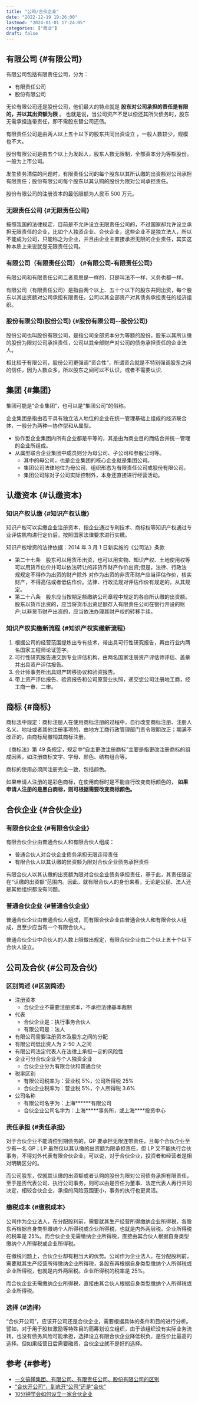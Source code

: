```yaml
---
title: "公司/合伙企业"
date: "2022-12-19 19:26:00"
lastmod: "2024-01-01 17:24:05"
categories: ["商业"]
draft: false
---
```


## 有限公司 {#有限公司}

有限公司包括有限责任公司，分为：

-   有限责任公司
-   股份有限公司

无论有限公司还是股份公司，他们最大的特点就是 **股东对公司承担的责任是有限的，并以其出资额为限** 。 也就是说，当公司资产不足以偿还其所欠债务时，股东无需承担连带责任，即不需股东替公司还债。

有限责任公司是由两人以上五十以下的股东共同出资设立 ，一般人数较少，规模也不大。

股份有限公司是由五个以上为发起人，股东人数无限制，全部资本分为等额股份。一般为上市公司。

发生债务清偿的问题时，有限责任公司的每个股东以其所认缴的出资额对公司承担有限责任；股份有限公司每个股东以其认购的股份为限对公司承担责任。

股份有限公司的注册资本的最低限额为人民币 500 万元。


### 无限责任公司 {#无限责任公司}

按照我国的法律规定，目前是不允许设立无限责任公司的，不过国家却允许设立承担无限责任的企业，比如个人独资企业、合伙企业，这些企业不是独立法人，所以不能成为公司，只能称之为企业，并且由企业主直接承担无限的企业责任，其实这种本质上来说就是无限责任公司。


### 有限公司（有限责任公司） {#有限公司-有限责任公司}

有限公司和有限责任公司二者意思是一样的，只是叫法不一样，义务也都一样。

有限公司（有限责任公司）是指由两个以上、五十个以下的股东共同出资，每个股东以其出资额对公司承担有限责任，公司以其全部资产对其债务承担责任的经济组织。


### 股份有限公司(股份公司) {#股份有限公司--股份公司}

股份公司也叫股份有限公司，是指公司全部资本分为等额的股份，股东以其所认缴的股份为限对公司承担责任，公司以其全部财产对公司的债务承担责任的企业法人。

相比较于有限公司，股份公司更强调“资合性”，所谓资合就是不特别强调股东之间的信任，因为人数众多，所以股东之间可以不认识，或者不需要认识.


## 集团 {#集团}

集团可能是“企业集团”，也可以是“集团公司”的俗称。

企业集团是指由若干具有独立法人地位的企业在统一管理基础上组成的经济联合体，一般分为两种—协作型和从属型。

-   协作型企业集团内所有企业都是平等的，其是由为商业目的而结合并统一管理的企业所组成。
-   从属型联合企业集团中成员则分为母公司、子公司和参股公司等。
    -   其中的母公司，也是企业集团的核心企业就是集团公司。
    -   集团公司法律地位为母公司，组织形态为有限责任公司或股份有限公司。
    -   集团公司除对子公司实际控制外，本身还直接进行经营活动。


## 认缴资本 {#认缴资本}


### 知识产权认缴 {#知识产权认缴}

知识产权可以实缴企业注册资本，指企业通过专利技术、商标权等知识产权通过专业评估机构进行定价后，按照国家法律要求进行实缴。

知识产权增资的法律依据：2014 年 3 月 1 日新实施的《公司法》条款

-   第二十七条　股东可以用货币出资，也可以用实物、知识产权、土地使用权等可以用货币估价并可以依法转让的非货币财产作价出资;但是，法律、行政法规规定不得作为出资的财产除外 对作为出资的非货币财产应当评估作价，核实财产，不得高估或者低估作价。法律、行政法规对评估作价有规定的，从其规定。
-   第二十八条　股东应当按期足额缴纳公司章程中规定的各自所认缴的出资额。股东以货币出资的，应当将货币出资足额存入有限责任公司在银行开设的账户;以非货币财产出资的，应当依法办理其财产权的转移手续。


### 知识产权实缴新流程 {#知识产权实缴新流程}

1.  根据公司的经营范围提炼出专有技术，带出具可行性研究报告，再由行业内两名国家工程师论证签字。
2.  可行性研究报告递交到专业评估机构，由两名国家注册资产评估师评估、盖章并出具资产评估报告。
3.  会计师事务所出具财产转移协议和验资报告。
4.  带上资产评估报告、验资报告和公司原营业执照，递交您公司注册地工商，经工商一审、二审。


## 商标 {#商标}

商标法中规定：商标注册人在使用商标注册的过程中，自行改变商标注册、注册人名义、地址或者其他注册事项的，由地方工商行政管理部门责令限期改正；期满不改正的，由商标局撤销其商标注册。

《商标法》第 49 条规定，规定中“自主更改注册商标”主要是指更改注册商标的组成因素，如注册商标文字、字母、颜色、结构组合等。

商标的使用必须同注册完全一致，包括颜色。

如果申请人注册的是彩色商标，在使用商标时是不能自行改变商标颜色的， **如果申请人注册的是黑白商标，则可根据需要改变商标颜色。**


## 合伙企业 {#合伙企业}


### 有限合伙企业 {#有限合伙企业}

有限合伙企业由普通合伙人和有限合伙人组成：

-   普通合伙人对合伙企业债务承担无限连带责任
-   有限合伙人以其认缴的出资额为限对合伙企业债务承担责任

有限合伙人以其认缴的出资额为限对合伙企业债务承担责任，基于此，其责任限定在“认缴的出资额”范围内。因此，就有限合伙人的身份来看，无论是公民、法人还是其他组织都没有问题。


### 普通合伙企业 {#普通合伙企业}

普通合伙企业由普通合伙人组成，而有限合伙企业由普通合伙人和有限合伙人组成，且至少应当有一个有限合伙人。

普通合伙企业中合伙人的人数上限做出规定，有限合伙企业由二个以上五十个以下合伙人设立。


## 公司及合伙 {#公司及合伙}


### 区别简述 {#区别简述}

-   注册资本
    -   合伙企业不需要注册资本，不承担法律基本裁制
-   代表
    -   合伙企业是：执行事务合伙人
    -   有限公司是：法人
-   有限公司需要注册资本及股东之间的分配
-   有限公司低出资人为 2-50 人之间
-   有限公司法定代表人在法律上承担一定的风险性
-   企业可分合伙企业与个人独资企业
    -   合伙企业分为有限合伙和普通合伙
-   税率区别
    -   有限公司税率为：营业税 5%，公司所得税 25%
    -   合伙企业税率为：营业税 5%，个人所得税 3.6%
-   公司名称
    -   有限公司名字为：上海\*\*\*\*\*\*有限公司
    -   合伙企业公司名字为：上海\*\*\*\*\*事务所，或上海\*\*\*\*投资中心


### 责任承担 {#责任承担}

对于合伙企业不能清偿到期债务的，GP 要承担无限连带责任，且每个合伙企业至少有一名 GP；LP 虽然仅以其认缴的出资额为限承担责任，但 LP 又不能执行合伙事务，不得对外代表有限合伙企业。可以说，对于合伙企业，投资者和经营者是相对明确区分的。

而公司股东，仅就其认缴的出资额或者认购的股份为限对公司债务承担有限责任，至于是否代表公司、执行公司事务，则可以由是否任为董事、法定代表人再行共同决定，相较合伙企业，承担的风险范围更小，事务的执行也更灵活。


### 缴税成本 {#缴税成本}

公司作为企业法人，在分配股利前，需要就其生产经营所得缴纳企业所得税，各股东再根据自身类型缴纳个人所得税或企业所得税，也就是内外两层税。企业所得税的税率是 25%。而合伙企业无需缴纳企业所得税，直接由其合伙人根据自身类型缴纳个人所得税或企业所得税。

在缴税问题上，合伙企业却有相当大的优势。公司作为企业法人，在分配股利前，需要就其生产经营所得缴纳企业所得税，各股东再根据自身类型缴纳个人所得税或企业所得税，也就是内外两层税。企业所得税的税率是 25%。

而合伙企业无需缴纳企业所得税，直接由其合伙人根据自身类型缴纳个人所得税或企业所得税。


### 选择 {#选择}

“合伙开公司”，应该开公司还是合伙企业，需要根据具体的条件和目的进行分析。譬如，对于用于股权激励等特殊目的而筹划设立组织，由于该组织没有实际业务流转，也没有债务风险可能承担，选择设立有限合伙企业降低税负，是性价比最高的选择。但如果经营日后需要融资，合伙企业就不是好的选择。


## 参考 {#参考}

-   [一文搞懂集团、有限公司、有限责任公司、股份有限公司的区别](https://www.isolves.com/cj/gs/2022-03-21/51504.html)
-   [“合伙开公司”，到底开“公司”还是“合伙”](https://zhuanlan.zhihu.com/p/36146429)
-   [10分钟学会如何设立一家合伙企业](https://zhuanlan.zhihu.com/p/146771650)